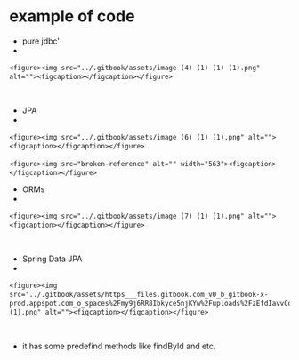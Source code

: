 # example of code

* pure jdbc'
*

    <figure><img src="../.gitbook/assets/image (4) (1) (1) (1).png" alt=""><figcaption></figcaption></figure>

<figure><img src="broken-reference" alt="" width="563"><figcaption></figcaption></figure>

* JPA
*

    <figure><img src="../.gitbook/assets/image (6) (1) (1).png" alt=""><figcaption></figcaption></figure>

    <figure><img src="broken-reference" alt="" width="563"><figcaption></figcaption></figure>
* ORMs
*

    <figure><img src="../.gitbook/assets/image (7) (1) (1).png" alt=""><figcaption></figcaption></figure>

<figure><img src="broken-reference" alt=""><figcaption></figcaption></figure>

* Spring Data JPA
*

    <figure><img src="../.gitbook/assets/https___files.gitbook.com_v0_b_gitbook-x-prod.appspot.com_o_spaces%2Fmy9j6RR8Ibkyce5njKYw%2Fuploads%2FzEfdIavvCqLpJGDX1E7J%2Fimage (1).png" alt=""><figcaption></figcaption></figure>

<figure><img src="broken-reference" alt=""><figcaption></figcaption></figure>

* it has some predefind methods like findById and etc.
